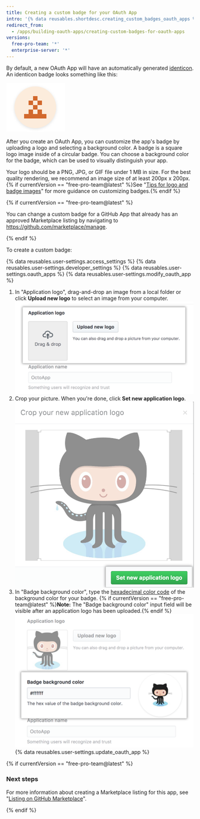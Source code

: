 ```yaml
---
title: Creating a custom badge for your OAuth App
intro: '{% data reusables.shortdesc.creating_custom_badges_oauth_apps %}'
redirect_from:
  - /apps/building-oauth-apps/creating-custom-badges-for-oauth-apps
versions:
  free-pro-team: '*'
  enterprise-server: '*'
---
```


By default, a new OAuth App will have an automatically generated [identicon](https://github.com/blog/1586-identicons).
An identicon badge looks something like this:

![Identicon](/assets/images/identicon.png)

After you create an OAuth App, you can customize the app's badge by uploading a logo and selecting a background color. A badge is a square logo image inside of a circular badge. You can choose a background color for the badge, which can be used to visually distinguish your app.

Your logo should be a PNG, JPG, or GIF file under 1 MB in size. For the best quality rendering, we recommend an image size of at least 200px x 200px. {% if currentVersion == "free-pro-team@latest" %}See "[Tips for logo and badge images](/marketplace/listing-on-github-marketplace/writing-github-marketplace-listing-descriptions/#guidelines-for-logos)" for more guidance on customizing badges.{% endif %}

{% if currentVersion == "free-pro-team@latest" %}

You can change a custom badge for a GitHub App that already has an approved Marketplace listing by navigating to https://github.com/marketplace/manage.

{% endif %}

To create a custom badge:

{% data reusables.user-settings.access_settings %}
{% data reusables.user-settings.developer_settings %}
{% data reusables.user-settings.oauth_apps %}
{% data reusables.user-settings.modify_oauth_app %}
1. In "Application logo", drag-and-drop an image from a local folder or click **Upload new logo** to select an image from your computer.
![Upload a logo](/assets/images/oauth-apps/oauth_apps_upload_logo.png)
6. Crop your picture. When you're done, click **Set new application logo**.
![Crop and set logo](/assets/images/oauth-apps/oauth_apps_crop_and_set_logo.png)
7. In "Badge background color", type the [hexadecimal color code](http://www.color-hex.com/) of the background color for your badge. {% if currentVersion == "free-pro-team@latest" %}**Note:** The "Badge background color" input field will be visible after an application logo has been uploaded.{% endif %}
![Badge background color](/assets/images/oauth-apps/oauth_apps_badge_background_color.png)
{% data reusables.user-settings.update_oauth_app %}

{% if currentVersion == "free-pro-team@latest" %}

### Next steps

For more information about creating a Marketplace listing for this app, see "[Listing on GitHub Marketplace](/marketplace/listing-on-github-marketplace/)".

{% endif %}
